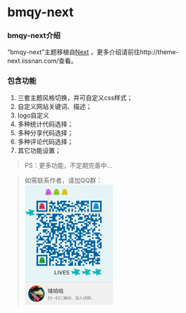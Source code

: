 # bmqy-next

### bmqy-next介绍
“bmqy-next”主题移植自[Next](http://theme-next.iissnan.com/) ，更多介绍请前往http://theme-next.iissnan.com/查看。
### 包含功能
1. 三套主题风格切换，并可自定义css样式；
2. 自定义网站关键词、描述；
3. logo自定义
4. 多种统计代码选择；
5. 多种分享代码选择；
6. 多种评论代码选择；
7. 其它功能设置；  

>PS：更多功能，不定期完善中...  
  
> 如需联系作者，请加QQ群：  
> <img src="https://raw.githubusercontent.com/bmqy/taomi-tools/master/images/temp_qrcode_share_663099879.png" width="200" />
